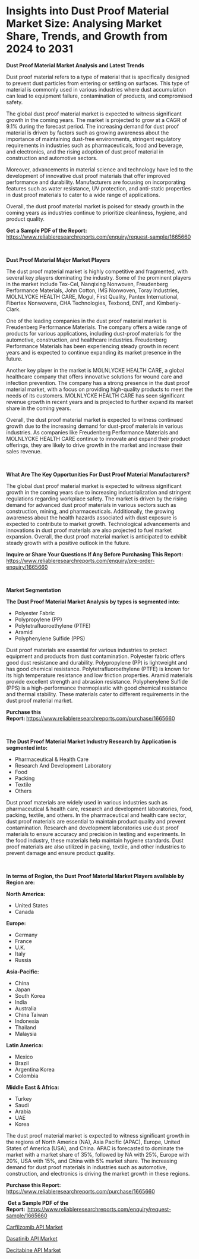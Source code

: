 <p><h1>Insights into Dust Proof Material Market Size: Analysing Market Share, Trends, and Growth from 2024 to 2031</h1></p><p><strong>Dust Proof Material Market Analysis and Latest Trends</strong></p>
<p><p>Dust proof material refers to a type of material that is specifically designed to prevent dust particles from entering or settling on surfaces. This type of material is commonly used in various industries where dust accumulation can lead to equipment failure, contamination of products, and compromised safety.</p><p>The global dust proof material market is expected to witness significant growth in the coming years. The market is projected to grow at a CAGR of 9.1% during the forecast period. The increasing demand for dust proof material is driven by factors such as growing awareness about the importance of maintaining dust-free environments, stringent regulatory requirements in industries such as pharmaceuticals, food and beverage, and electronics, and the rising adoption of dust proof material in construction and automotive sectors.</p><p>Moreover, advancements in material science and technology have led to the development of innovative dust proof materials that offer improved performance and durability. Manufacturers are focusing on incorporating features such as water resistance, UV protection, and anti-static properties in dust proof materials to cater to a wide range of applications.</p><p>Overall, the dust proof material market is poised for steady growth in the coming years as industries continue to prioritize cleanliness, hygiene, and product quality.</p></p>
<p><strong>Get a Sample PDF of the Report:&nbsp;</strong> <a href="https://www.reliableresearchreports.com/enquiry/request-sample/1665660">https://www.reliableresearchreports.com/enquiry/request-sample/1665660</a></p>
<p>&nbsp;</p>
<p><strong>Dust Proof Material Major Market Players</strong></p>
<p><p>The dust proof material market is highly competitive and fragmented, with several key players dominating the industry. Some of the prominent players in the market include Tex-Cel, Nanqixing Nonwoven, Freudenberg Performance Materials, John Cotton, IMS Nonwoven, Toray Industries, MOLNLYCKE HEALTH CARE, Mogul, First Quality, Pantex International, Fibertex Nonwovens, CHA Technologies, Texbond, DNT, and Kimberly-Clark.</p><p>One of the leading companies in the dust proof material market is Freudenberg Performance Materials. The company offers a wide range of products for various applications, including dust-proof materials for the automotive, construction, and healthcare industries. Freudenberg Performance Materials has been experiencing steady growth in recent years and is expected to continue expanding its market presence in the future.</p><p>Another key player in the market is MOLNLYCKE HEALTH CARE, a global healthcare company that offers innovative solutions for wound care and infection prevention. The company has a strong presence in the dust proof material market, with a focus on providing high-quality products to meet the needs of its customers. MOLNLYCKE HEALTH CARE has seen significant revenue growth in recent years and is projected to further expand its market share in the coming years.</p><p>Overall, the dust proof material market is expected to witness continued growth due to the increasing demand for dust-proof materials in various industries. As companies like Freudenberg Performance Materials and MOLNLYCKE HEALTH CARE continue to innovate and expand their product offerings, they are likely to drive growth in the market and increase their sales revenue.</p></p>
<p>&nbsp;</p>
<p><strong>What Are The Key Opportunities For Dust Proof Material Manufacturers?</strong></p>
<p><p>The global dust proof material market is expected to witness significant growth in the coming years due to increasing industrialization and stringent regulations regarding workplace safety. The market is driven by the rising demand for advanced dust proof materials in various sectors such as construction, mining, and pharmaceuticals. Additionally, the growing awareness about the health hazards associated with dust exposure is expected to contribute to market growth. Technological advancements and innovations in dust proof materials are also projected to fuel market expansion. Overall, the dust proof material market is anticipated to exhibit steady growth with a positive outlook in the future.</p></p>
<p><strong>Inquire or Share Your Questions If Any Before Purchasing This Report:</strong> <a href="https://www.reliableresearchreports.com/enquiry/pre-order-enquiry/1665660">https://www.reliableresearchreports.com/enquiry/pre-order-enquiry/1665660</a></p>
<p>&nbsp;</p>
<p><strong>Market Segmentation</strong></p>
<p><strong>The Dust Proof Material Market Analysis by types is segmented into:</strong></p>
<p><ul><li>Polyester Fabric</li><li>Polypropylene (PP)</li><li>Polytetrafluoroethylene (PTFE)</li><li>Aramid</li><li>Polyphenylene Sulfide (PPS)</li></ul></p>
<p><p>Dust proof materials are essential for various industries to protect equipment and products from dust contamination. Polyester fabric offers good dust resistance and durability. Polypropylene (PP) is lightweight and has good chemical resistance. Polytetrafluoroethylene (PTFE) is known for its high temperature resistance and low friction properties. Aramid materials provide excellent strength and abrasion resistance. Polyphenylene Sulfide (PPS) is a high-performance thermoplastic with good chemical resistance and thermal stability. These materials cater to different requirements in the dust proof material market.</p></p>
<p><strong>Purchase this Report:&nbsp;</strong><a href="https://www.reliableresearchreports.com/purchase/1665660">https://www.reliableresearchreports.com/purchase/1665660</a></p>
<p>&nbsp;</p>
<p><strong>The Dust Proof Material Market Industry Research by Application is segmented into:</strong></p>
<p><ul><li>Pharmaceutical & Health Care</li><li>Research And Development Laboratory</li><li>Food</li><li>Packing</li><li>Textile</li><li>Others</li></ul></p>
<p><p>Dust proof materials are widely used in various industries such as pharmaceutical & health care, research and development laboratories, food, packing, textile, and others. In the pharmaceutical and health care sector, dust proof materials are essential to maintain product quality and prevent contamination. Research and development laboratories use dust proof materials to ensure accuracy and precision in testing and experiments. In the food industry, these materials help maintain hygiene standards. Dust proof materials are also utilized in packing, textile, and other industries to prevent damage and ensure product quality.</p></p>
<p>&nbsp;</p>
<p><strong>In terms of Region, the Dust Proof Material Market Players available by Region are:</strong></p>
<p>
    <p> <strong> North America: </strong>
        <ul>
            <li>United States</li>
            <li>Canada</li>
        </ul>
        </p> 
    <p> <strong> Europe: </strong>
        <ul>
            <li>Germany</li>
            <li>France</li>
            <li>U.K.</li>
            <li>Italy</li>
            <li>Russia</li>
        </ul>
        </p> 
    <p> <strong> Asia-Pacific: </strong>
        <ul>
            <li>China</li>
            <li>Japan</li>
            <li>South Korea</li>
            <li>India</li>
            <li>Australia</li>
            <li>China Taiwan</li>
            <li>Indonesia</li>
            <li>Thailand</li>
            <li>Malaysia</li>
        </ul>
        </p> 
    <p> <strong> Latin America: </strong>
        <ul>
            <li>Mexico</li>
            <li>Brazil</li>
            <li>Argentina Korea</li>
            <li>Colombia</li>
        </ul>
        </p> 
    <p> <strong> Middle East & Africa: </strong>
        <ul>
            <li>Turkey</li>
            <li>Saudi</li>
            <li>Arabia</li>
            <li>UAE</li>
            <li>Korea</li>
        </ul>
    </p>
    </p>
<p><p>The dust proof material market is expected to witness significant growth in the regions of North America (NA), Asia Pacific (APAC), Europe, United States of America (USA), and China. APAC is forecasted to dominate the market with a market share of 35%, followed by NA with 25%, Europe with 20%, USA with 15%, and China with 5% market share. The increasing demand for dust proof materials in industries such as automotive, construction, and electronics is driving the market growth in these regions.</p></p>
<p><strong>Purchase this Report: </strong><a href="https://www.reliableresearchreports.com/purchase/1665660">https://www.reliableresearchreports.com/purchase/1665660</a></p>
<p>&nbsp;<strong>Get a Sample PDF of the Report:&nbsp;&nbsp;</strong><a href="https://www.reliableresearchreports.com/enquiry/request-sample/1665660">https://www.reliableresearchreports.com/enquiry/request-sample/1665660</a></p>
<p><strong></strong></p>
<p><p><a href="https://view.publitas.com/reportprime-1/carfilzomib-api-market-size-furnishes-valuable-information-encompassing-market-share-market-trends-and-projections-spanning-from-2023-to-2030/">Carfilzomib API Market</a></p><p><a href="https://view.publitas.com/reportprime-1/dasatinib-api-market-research-report-provides-critical-insights-that-can-help-shape-business-development-and-investment-strategies/">Dasatinib API Market</a></p><p><a href="https://view.publitas.com/reportprime-1/decitabine-api-market-share-market-new-trends-analysis-report-by-type-by-application-by-end-use-by-region-and-segment-forecasts-2023-2030/">Decitabine API Market</a></p></p>